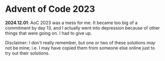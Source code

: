 # Advent of Code 2023

**2024.12.01**: AoC 2023 was a mess for me. It became too big of a commitment by day 13, and I actually went into depression because of other things that were going on. I had to give up.

Disclaimer: I don't really remember, but one or two of these solutions _may_ not be mine; i.e. I may have copied them from someone else online just to try out their solutions.
